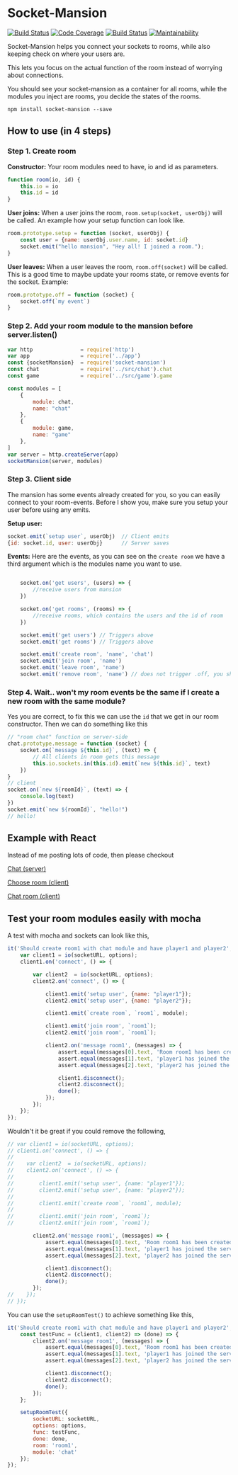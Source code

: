 # Socket-Mansion
[![Build Status](https://travis-ci.org/Nicklas766/socket-mansion.svg?branch=master)](https://travis-ci.org/Nicklas766/socket-mansion)
[![Code Coverage](https://scrutinizer-ci.com/g/Nicklas766/socket-mansion/badges/coverage.png?b=master)](https://scrutinizer-ci.com/g/Nicklas766/socket-mansion/?branch=master)
[![Build Status](https://scrutinizer-ci.com/g/Nicklas766/socket-mansion/badges/build.png?b=master)](https://scrutinizer-ci.com/g/Nicklas766/socket-mansion/build-status/master)
[![Maintainability](https://api.codeclimate.com/v1/badges/691a969af6b675e62128/maintainability)](https://codeclimate.com/github/Nicklas766/socket-mansion/maintainability)

Socket-Mansion helps you connect your sockets to rooms, while also keeping check
on where your users are.

This lets you focus on the actual function of the room instead of worrying about
connections.

You should see your socket-mansion as a container for all rooms, while the modules
you inject are rooms, you decide the states of the rooms.

```
npm install socket-mansion --save
```
## How to use (in 4 steps)

### Step 1. Create room

**Constructor:**
Your room modules need to have, io and id as parameters.
```javascript
function room(io, id) {
    this.io = io
    this.id = id
}
```

**User joins:**
When a user joins the room, `room.setup(socket, userObj)` will be called. An example
how your setup function can look like.
```javascript
room.prototype.setup = function (socket, userObj) {
    const user = {name: userObj.user.name, id: socket.id}
    socket.emit("hello mansion", "Hey all! I joined a room.");
}
```

**User leaves:**
When a user leaves the room, `room.off(socket)` will be called. This is a good
time to maybe update your rooms state, or remove events for the socket. Example:
```javascript
room.prototype.off = function (socket) {
    socket.off(`my event`)
}
```

### Step 2. Add your room module to the mansion before server.listen()


```javascript
var http               = require('http')
var app                = require('../app')
const {socketMansion}  = require('socket-mansion')
const chat             = require('../src/chat').chat
const game             = require('../src/game').game

const modules = [
    {
        module: chat,
        name: "chat"
    },
    {
        module: game,
        name: "game"
    },
]
var server = http.createServer(app)
socketMansion(server, modules)
```


### Step 3. Client side

The mansion has some events already created for you, so you can easily connect
to your room-events. Before I show you, make sure you setup your user before
using any emits.

**Setup user:**
```javascript
socket.emit(`setup user`, userObj)  // Client emits
{id: socket.id, user: userObj}      // Server saves
```

**Events:**
Here are the events, as you can see on the `create room` we have a third argument
which is the modules name you want to use.

```javascript

    socket.on('get users', (users) => {
        //receive users from mansion
    })

    socket.on('get rooms', (rooms) => {
        //receive rooms, which contains the users and the id of room
    })

    socket.emit('get users') // Triggers above
    socket.emit('get rooms') // Triggers above

    socket.emit('create room', 'name', 'chat')
    socket.emit('join room', 'name')
    socket.emit('leave room', 'name')
    socket.emit('remove room', 'name') // does not trigger .off, you should leave aswell


```

### Step 4. Wait.. won't my room events be the same if I create a new room with the same module?
Yes you are correct, to fix this we can use the `id` that we get in our room
constructor. Then we can do something like this

```javascript
// "room chat" function on server-side
chat.prototype.message = function (socket) {
    socket.on(`message ${this.id}`, (text) => {
        // All clients in room gets this message
        this.io.sockets.in(this.id).emit(`new ${this.id}`, text)
    })
}
// client
socket.on(`new ${roomId}`, (text) => {
    console.log(text)
})
socket.emit(`new ${roomId}`, "hello!")
// hello!
```

## Example with React

Instead of me posting lots of code, then please checkout

[Chat (server)](https://github.com/Nicklas766/socket-mansion/blob/master/src/chat.js)

[Choose room (client)](https://github.com/Nicklas766/socket-mansion/blob/master/client/app/compontents/page/Home.js)

[Chat room (client)](https://github.com/Nicklas766/socket-mansion/blob/master/client/app/compontents/page/Chat.js)

## Test your room modules easily with mocha

A test with mocha and sockets can look like this,

```js
it('Should create room1 with chat module and have player1 and player2', (done) => {
    var client1 = io(socketURL, options);
    client1.on('connect', () => {

        var client2  = io(socketURL, options);
        client2.on('connect', () => {

            client1.emit('setup user', {name: "player1"});
            client2.emit('setup user', {name: "player2"});

            client1.emit(`create room`, `room1`, module);

            client1.emit('join room', `room1`);
            client2.emit('join room', `room1`);

            client2.on('message room1', (messages) => {
                assert.equal(messages[0].text, 'Room room1 has been created');
                assert.equal(messages[1].text, 'player1 has joined the server, welcome!');
                assert.equal(messages[2].text, 'player2 has joined the server, welcome!');

                client1.disconnect();
                client2.disconnect();
                done();
            });
        });
    });
});
```

Wouldn't it be great if you could remove the following,

```js
// var client1 = io(socketURL, options);
// client1.on('connect', () => {
//
//    var client2  = io(socketURL, options);
//    client2.on('connect', () => {
//
//        client1.emit('setup user', {name: "player1"});
//        client2.emit('setup user', {name: "player2"});
//
//        client1.emit(`create room`, `room1`, module);
//
//        client1.emit('join room', `room1`);
//        client2.emit('join room', `room1`);

        client2.on('message room1', (messages) => {
            assert.equal(messages[0].text, 'Room room1 has been created');
            assert.equal(messages[1].text, 'player1 has joined the server, welcome!');
            assert.equal(messages[2].text, 'player2 has joined the server, welcome!');

            client1.disconnect();
            client2.disconnect();
            done();
        });
//    });
// });
```

You can use the `setupRoomTest()` to achieve something like this,

```js
it('Should create room1 with chat module and have player1 and player2', (done) => {
    const testFunc = (client1, client2) => (done) => {
        client2.on('message room1', (messages) => {
            assert.equal(messages[0].text, 'Room room1 has been created');
            assert.equal(messages[1].text, 'player1 has joined the server, welcome!');
            assert.equal(messages[2].text, 'player2 has joined the server, welcome!');

            client1.disconnect();
            client2.disconnect();
            done();
        });
    };

    setupRoomTest({
        socketURL: socketURL,
        options: options,
        func: testFunc,
        done: done,
        room: 'room1',
        module: 'chat'
    });
});
```
